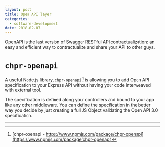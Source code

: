 ```yaml
---
layout: post
title: Open API layer
categories:
  - software-development
date: 2018-02-07
---
```


OpenAPI is the last version of Swagger RESTful API contractualization: an easy and efficient way to contractualize and share your API to other guys.

# `chpr-openapi`

A useful Node.js library, `chpr-openapi` [^1] is allowing you to add Open API specification to your Express API without having your code interweaved with external tool.

The specification is defined along your controllers and bound to your app like any other middleware. You can define the specification in the better way you decide by just creating a full JS Object validating the Open API 3.0 specification.


--------------------------------------

[^1]: [chpr-openapi - https://www.npmjs.com/package/chpr-openapi](https://www.npmjs.com/package/chpr-openapi)

<!--stackedit_data:
eyJoaXN0b3J5IjpbMTU5MDgwNTkxOF19
-->